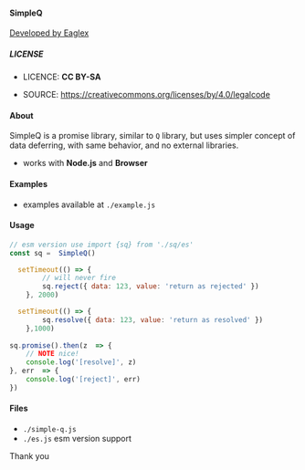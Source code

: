 ####  SimpleQ 
[ Developed by Eaglex ](http://eaglex.net)

##### LICENSE
* LICENCE: **CC BY-SA**

* SOURCE: https://creativecommons.org/licenses/by/4.0/legalcode

#### About
SimpleQ is a promise library, similar to `Q` library, but uses simpler concept of data deferring, with same behavior, and no external libraries.

- works with **Node.js** and **Browser**

#### Examples
- examples available at `./example.js`

#### Usage
```js
// esm version use import {sq} from './sq/es'
const sq =  SimpleQ()

  setTimeout(() => {
        // will never fire
        sq.reject({ data: 123, value: 'return as rejected' })  
    }, 2000)

  setTimeout(() => {
        sq.resolve({ data: 123, value: 'return as resolved' })
    },1000)
	
sq.promise().then(z  => {
	// NOTE nice!
	console.log('[resolve]', z)
}, err  => {
	console.log('[reject]', err)
})
```

#### Files
- `./simple-q.js`
- `./es.js` esm version support

Thank you